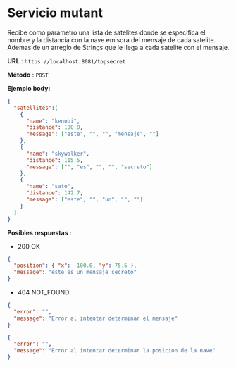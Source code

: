 # Servicio mutant

Recibe como parametro una lista de satelites donde se especifica el nombre y la distancia con la nave emisora del mensaje de cada satelite. Ademas de un arreglo de Strings que le llega a cada satelite con el mensaje.

**URL** : `https://localhost:8081/topsecret`

**Método** : `POST`

**Ejemplo body:**
```json
{
  "satellites":[
    {
      "name": "kenobi",
      "distance": 100.0,
      "message": ["este", "", "", "mensaje", ""]
    },
    {
      "name": "skywalker",
      "distance": 115.5,
      "message": ["", "es", "", "", "secreto"]
    },
    {
      "name": "sato",
      "distance": 142.7,
      "message": ["este", "", "un", "", ""]
    }
  ]
}
```

**Posibles respuestas** :

- 200 OK
```json
{
  "position": { "x": -100.0, "y": 75.5 },
  "message": "este es un mensaje secreto"
}
```
- 404 NOT_FOUND
```json
{
  "error": "",
  "message": "Error al intentar determinar el mensaje"
}
```

```json
{
  "error": "",
  "message": "Error al intentar determinar la posicion de la nave"
}
```

